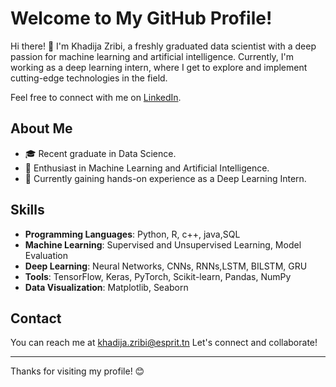 # Welcome to My GitHub Profile!

Hi there! 👋 I'm Khadija Zribi, a freshly graduated data scientist with a deep passion for machine learning and artificial intelligence. Currently, I'm working as a deep learning intern, where I get to explore and implement cutting-edge technologies in the field.

Feel free to connect with me on [LinkedIn](https://www.linkedin.com/in/khadija-zribi/).

## About Me

- 🎓 Recent graduate in Data Science.
- 🤖 Enthusiast in Machine Learning and Artificial Intelligence.
- 🚀 Currently gaining hands-on experience as a Deep Learning Intern.

## Skills

- **Programming Languages**: Python, R, c++, java,SQL
- **Machine Learning**: Supervised and Unsupervised Learning, Model Evaluation
- **Deep Learning**: Neural Networks, CNNs, RNNs,LSTM, BILSTM, GRU
- **Tools**: TensorFlow, Keras, PyTorch, Scikit-learn, Pandas, NumPy
- **Data Visualization**: Matplotlib, Seaborn

## Contact

You can reach me at khadija.zribi@esprit.tn
Let's connect and collaborate!

---

Thanks for visiting my profile! 😊
